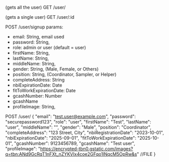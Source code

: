 (gets all the user)
GET /user/ 


(gets a single user)
GET /user/:id


POST /user/signup
params:
  - email: String, email used
  - password: String,
  - role: admin or user (default = user)
  - firstName: String,
  - lastName: String,
  - middleName: String,
  - gender: String, (Male, Female, or Others)
  - position: String, (Coordinator, Sampler, or Helper)
  - completeAddress: String
  - nbiExpirationDate: Date
  - fitToWorkExpirationDate: Date
  - gcashNumber: Number
  - gcashName
  - profileImage: String,

POST /user/
{
  "email": "test.user@example.com",
  "password": "securepassword123",
  "role": "user",
  "firstName": "Test",
  "lastName": "user",
  "middleName": "",
  "gender": "Male",
  "position": "Coordinator",
  "completeAddress": "123 Street, City",
  "nbiRegistrationDate": "2023-10-01",
  "nbiExpirationDate": "2025-09-01",
  "fitToWorkExpirationDate": "2025-10-01",
  "gcashNumber": 9123456789,
  "gcashName": "Test user",
  "profileImage": "https://encrypted-tbn0.gstatic.com/images?q=tbn:ANd9GcRqT1nFXt_nZYKVIx4coe2GFqo1lNqcM5OpRw&s" //FILE
}



